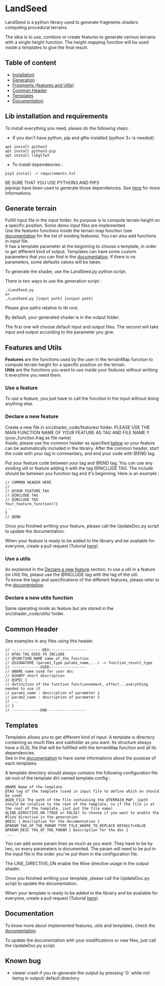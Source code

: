 # LandSeed

LandSeed is a python library used to generate fragments shaders computing procedural terrains.

The idea is to use, combine or create features to generate various terrains with a single height function. The height mapping function will be used inside a templates to give the final result.

## Table of content

 - [Installation](#install)
 - [Generation](#generation)
 - [Fragments (features and Utils)](#feature)
 - [Common Header](#commonheader)
 - [Templates](#template)
 - [Documentation](#doc)

## <a name="install"></a>Lib installation and requirements

To install everything you need, please do the following steps :

- If you don't have python, pip and glfw installed (python 3+ is needed):
```
apt install python3
apt install python3-pip
apt install libglfw3
```
- To install dependencies :
```
pip3 install -r requirements.txt
```
BE SURE THAT YOU USE PYTHON3 AND PIP3  
pipreqs have been used to generate those dependencies. See [here](https://pypi.org/project/pipreqs/) for more informations.

## <a name="generation"></a>Generate terrain

Fulfill input file in the input folder. Its purpose is to compute terrain height on a specific position. Some demo input files are implemented.  
Use the features functions inside the terrain map function (see [documentation](Doc/main.md) for the list of existing features). You can also add functions in input file.  
It has a template parameter at the beginning to choose a template, in order to get different kind of output. Templates can have some custom parameters that you can find in the [documentation](Doc/main.md). If there is no parameters, some defaults values will be taken.

To generate the shader, use the LandSeed.py python script.

There is two ways to use the generation script :
```
./LandSeed.py
or
./LandSeed.py [input path] [output path]
```
Please give paths relative to lib root.

By default, your generated shader is in the output folder.

The first one will choose default input and output files. The second will take input and output according to the parameter you give.

## <a name="feature"></a>Features and Utils

__Features__ are the functions used by the user in the terrainMap function to compute terrain height for a specific position on the terrain.  
__Utils__ are the functions you want to use inside your features without writting it everytime you need them.

### Use a feature

To use a feature, you just have to call the function in the input without doing anything else.

### Declare a new feature<a name="newfeature"></a>

Create a new file in src/shader_code/features/ folder. PLEASE USE THE MAIN FUNCTION NAME OF YOUR FEATURE AS TAG AND FILE NAME !! (your_function.frag as file name)  
Inside, please use the common header as specified [below](#commonheader) so your feature can be automatically included in the librairy. After the common header, start the code with your tag in commentary, and end your code with @END tag.  

Put your feature code between your tag and @END tag. You can use any existing util or feature adding it with the tag @INCLUDE TAG. The include should be between you function tag and it's beginning. Here is an example :
```
// COMMON HEADER HERE
//
// @YOUR_FEATURE_TAG
// @INCLUDE TAG
// @INCLUDE TAG
Your_feature_function(){
...
}
// @END
```

Once you finished writting your feature, please call the UpdateDoc.py script to update the documentation.

When your feature is ready to be added to the librairy and be available for everyone, create a pull request (Tutorial [here](https://yangsu.github.io/pull-request-tutorial/#:~:text=Pull%20requests%20let%20you%20tell,follow%2Dup%20commits%20if%20necessary.)).

### Use a utils

As explained in the [Declare a new feature](#newfeature) section, to use a util in a feature (or Util) file, please use the @INCLUDE tag with the tag of the util.  
To know the tags and specifications of the different features, please refer to the [documentation](Doc/main.md).

### Declare a new utils function

Same operating mode as feature but are stored in the src/shader_code/utils/ folder.

## <a name="commonheader"></a>Common Header
See examples in any files using this header.
```
// --------------DEV-----------------
// @TAG TAG_USED_TO_INCLUDE
// @FUNCTION_NAME name_of_the_function
// @SIGNATURE (param1_type param1_name,...) -> function_result_type
// -------------USER-----------------
// @NAME name used for user doc
// @SHORT short description
// @SPEC {
// definition of the function functionnement, effect...everything needed to use it
// param1_name : description of parameter 1
// param2_name : description of parameter 2
// ...
// }
// -------------END------------------
```

## <a name="template"></a>Templates

Templates allows you to get different kind of input. A template is directory containing as much files and subfolder as you want. Its structure always have a GLSL file that will be fulfilled with the terrainMap function and all its dependencies.  
See in the [documentation](Doc/main.md) to have some informations about the purpose of each templates.

A template directory should always contains the following configuration file (at root of the template dir) named template.config :
```
@NAME Name of the template
@TAG tag of the template (used in input file to define which on should be used)
@GEN_FILE The path of the file containing the @TERRAIN_MAP. (path should be relative to the root of the template, so if the file is at the root of the template, just put the file name)
@LINE_DIRECTIVE_ON (TRUE or FALSE) to choose if you want to enable the #line directive in the generation
@DESC { Description for the documentation }
@PARAM TAG_OF_THE_PARAM TYPE FILE_WHERE_TO_REPLACE DEFAULT=VALUE
@PARAM_DESC TAG_OF_THE_PARAM { Description for the doc }
....

```  
You can add some param lines as much as you want. They have to be by two, so every parameters is documented. The param will need to be put in the input file in the order you've put them in the configuration file.

The LINE_DIRECTIVE_ON enable the #line directive usage in the output shader.

Once you finished writting your template, please call the UpdateDoc.py script to update the documentation.

When your template is ready to be added to the librairy and be available for everyone, create a pull request (Tutorial [here](https://yangsu.github.io/pull-request-tutorial/#:~:text=Pull%20requests%20let%20you%20tell,follow%2Dup%20commits%20if%20necessary.)).

## <a name="doc"></a>Documentation

To know more about implemented features, utils and templates, check the [documentation](Doc/main.md).

To update the documentation with your modifications or new files, just call the UpdateDoc.py script.

## Known bug

- viewer crash if you re-generate the output by pressing 'G' while not being in output/ default directory
